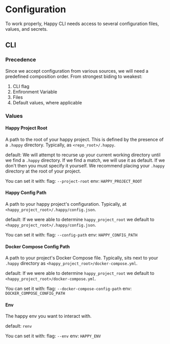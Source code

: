# Configuration

To work properly, Happy CLI needs access to several configuration files, values, and secrets.

## CLI

### Precedence
Since we accept configuration from various sources, we will need a predefined composition order. From strongest biding to weakest:

1. CLI flag
2. Enfironment Variable
3. Files
4. Default values, where applicable

### Values
#### Happy Project Root
A path to the root of your happy project. This is defined by the presence of a `.happy` directory. Typically, as `<repo_root>/.happy`.

default: We will attempt to recurse up your current working directory until we find a `.happy` directory. If we find a match, we will use it as default. If we don't then you must specify it yourself. We recommend placing your `.happy` directory at the root of your project.

You can set it with:
flag: `--project-root`
env: `HAPPY_PROJECT_ROOT`

#### Happy Config Path
A path to your happy project's configuration. Typically, at `<happy_project_root>/.happy/config.json`.

default: If we were able to determine `happy_project_root` we default to `<happy_project_root>/.happy/config.json`.

You can set it with:
flag: `--config-path`
env: `HAPPY_CONFIG_PATH`

#### Docker Compose Config Path
A path to your project's Docker Compose file. Typically, sits next to your `.happy` directory as `<happy_project_root>/docker-compose.yml`.

default: If we were able to determine `happy_project_root` we default to `<happy_project_root>/docker-compose.yml`.

You can set it with:
flag: `--docker-compose-config-path`
env: `DOCKER_COMPOSE_CONFIG_PATH`

#### Env
The happy env you want to interact with.

default: `renv`

You can set it with:
flag: `--env`
env: `HAPPY_ENV`
